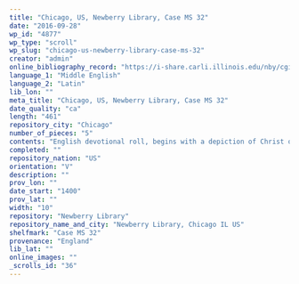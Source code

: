 ```yaml
---
title: "Chicago, US, Newberry Library, Case MS 32"
date: "2016-09-28"
wp_id: "4877"
wp_type: "scroll"
wp_slug: "chicago-us-newberry-library-case-ms-32"
creator: "admin"
online_bibliography_record: "https://i-share.carli.illinois.edu/nby/cgi-bin/Pwebrecon.cgi?DB=local&v1=1&BBRecID=869893"
language_1: "Middle English"
language_2: "Latin"
lib_lon: ""
meta_title: "Chicago, US, Newberry Library, Case MS 32"
date_quality: "ca"
length: "461"
repository_city: "Chicago"
number_of_pieces: "5"
contents: "English devotional roll, begins with a depiction of Christ on the Cross accompanied by the instruments of the Passion but in text containing the Middle English Stations of Rome, \"which relates the churches and shrines in Rome, the relics to be found there, and the indulgences available for those traveling to the shrines, expecially during the Lenten period.\""
completed: ""
repository_nation: "US"
orientation: "V"
description: ""
prov_lon: ""
date_start: "1400"
prov_lat: ""
width: "10"
repository: "Newberry Library"
repository_name_and_city: "Newberry Library, Chicago IL US"
shelfmark: "Case MS 32"
provenance: "England"
lib_lat: ""
online_images: ""
_scrolls_id: "36"
---
```




